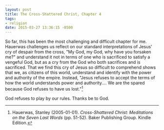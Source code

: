 ```yaml
---
layout: post
title: The Cross-Shattered Christ, Chapter 4
tags:
- religion
date: 2015-03-27 13:36:15 -0500
---
```


So far, this has been the most challenging and difficult chapter for me. Hauerwas challenges us reflect on our standard interpretations of Jesus' cry of despair from the cross, "My God, my God, why have you forsaken me?" and understand it not in terms of one who is sacrificed to satisfy a vengeful God, but as a cry from the God who both sacrifices and is sacrificed. That we find this cry of Jesus so difficult to comprehend shows that we, as citizens of this world, understand and identify with the power and authority of the empire. Instead, "Jesus refuses to accept the terms of how the world understands power and authority.... We are the spared because God refuses to have us lost."[^1]

God refuses to play by our rules. Thanks be to God.

[^1]: Hauerwas, Stanley (2005-01-01). *Cross-Shattered Christ: Meditations on the Seven Last Words* (pp. 51-52). Baker Publishing Group. Kindle Edition. 


